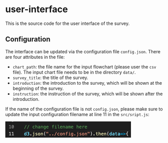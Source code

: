 # user-interface

This is the source code for the user interface of the survey.

## Configuration
The interface can be updated via the configuration file `config.json`.
There are four attributes in the file:
*  `chart_path`: the file name for the input flowchart (please user the `csv` file). The input chart file needs to be in the directory `data/`.
* `survey_title`: the title of the survey.
* `introduction`: the introduction to the survey, which will be shown at the beginning of the survey.
* `instruction`: the instruction of the survey, which will be shown after the introduction.

If the name of the configuration file is not `config.json`, please make sure to update the input configuration filename at line 11 in the `src/sript.js`:

![update_file](screenshots/1.png)
